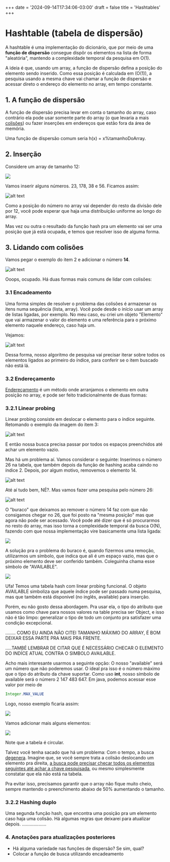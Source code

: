 +++
date = '2024-09-14T17:34:06-03:00'
draft = false
title = 'Hashtables'
+++

# Hashtable (tabela de dispersão)

A hashtable é uma implementação do dicionário, que por meio de uma <b>função de dispersão</b> consegue dispôr os elementos na lista de forma "aleatória", mantendo a complexidade temporal da pesquisa em O(1).

A ideia é que, usando um array, a função de dispersão defina a posição do elemento sendo inserido. Como essa posição é calculada em (O(1)), a pesquisa usando a mesma chave vai chamar a função de dispersão e acessar direto o endereço do elemento no array, em tempo constante.

## 1. A função de dispersão

A função de dispersão precisa levar em conta o tamanho do array, caso contrário ela pode usar somente parte do array (o que levaria a mais <u>colisões</u>) ou fazer inserções em endereços que estão fora da área de memória.

Uma função de dispersão comum seria h(x) = x%tamanhoDoArray.

## 2. Inserção

Considere um array de tamanho 12:

![](/posts/3-dsa-hashtables/imagens/image.png)

Vamos inserir alguns números. 23, 178, 38 e 56. Ficamos assim:

![alt text](/posts/3-dsa-hashtables/imagens/image-3.png)

Como a posição do número no array vai depender do resto da divisão dele por 12, você pode esperar que haja uma distribuição uniforme ao longo do array.

Mas vez ou outra o resultado da função hash pra um elemento vai ser uma posição que já está ocupada, e temos que resolver isso de alguma forma.

## 3. Lidando com colisões

Vamos pegar o exemplo do item 2 e adicionar o número <b>14</b>.

![alt text](/posts/3-dsa-hashtables/imagens/image-7.png)

Ooops, ocupado. Há duas formas mais comuns de lidar com colisões:

### 3.1 Encadeamento

Uma forma simples de resolver o problema das colisões é armazenar os itens numa sequência (lista, array). Você pode desde o início usar um array de listas ligadas, por exemplo. No meu caso, eu criei um objeto "Elemento" que vai armazenar o valor do elemento e uma referência para o próximo elemento naquele endereço, caso haja um.

Vejamos:

![alt text](/posts/3-dsa-hashtables/imagens/image-9.png)

Dessa forma, nosso algoritmo de pesquisa vai precisar iterar sobre todos os elementos ligados ao primeiro do índice, para conferir se o item buscado não está lá.

### 3.2 Endereçamento

<u>Endereçamento</u> é um método onde arranjamos o elemento em outra posição no array, e pode ser feito tradicionalmente de duas formas:

### 3.2.1 Linear probing

Linear probing consiste em deslocar o elemento para o índice seguinte. Retomando o exemplo da imagem do item 3:

![alt text](/posts/3-dsa-hashtables/imagens/image-11.png)

E então nossa busca precisa passar por todos os espaços preenchidos até achar um elemento vazio.

Mas há um problema aí. Vamos considerar o seguinte: Inserimos o número 26 na tabela, que também depois da função de hashing acaba caindo no índice 2. Depois, por algum motivo, removemos o elemento 14.

![alt text](/posts/3-dsa-hashtables/imagens/image-12.png)

Até aí tudo bem, NÉ?. Mas vamos fazer uma pesquisa pelo número 26:

![alt text](/posts/3-dsa-hashtables/imagens/image-13.png)

O "buraco" que deixamos ao remover o número 14 faz com que não consigamos chegar no 26, que foi posto na "mesma posição" mas que agora não pode ser acessado. Você pode até dizer que é só procurarmos no resto do array, mas isso torna a complexidade temporal da busca O(N), fazendo com que nossa implementação vire basicamente uma lista ligada:

![](/posts/3-dsa-hashtables/imagens/2024-09-28-23-53-27-image.png)

A solução pra o problema do buraco é, quando fizermos uma remoção, utilizarmos um símbolo, que indica que ali é um espaço vazio, mas que o próximo elemento deve ser conferido também. Coleguinha chama esse símbolo de "AVAILABLE".

![](/posts/3-dsa-hashtables/imagens/2024-09-28-23-59-19-image.png)

Ufa! Temos uma tabela hash com linear probing funcional. O objeto AVAILABLE simboliza que aquele índice pode ser passado numa pesquisa, mas que também está disponível (no inglês, available) para inserção.

Porém, eu não gosto dessa abordagem. Pra usar ela, o tipo do atributo que usamos como chave para nossos valores na table precisa ser Object, e isso não é tão limpo: generalizar o tipo de todo um conjunto pra satisfazer uma condição excepcional.

........ COMO EU AINDA NÃO CITEI TAMANHO MÁXIMO DO ARRAY, É BOM DEIXAR ESSA PARTE PRA MAIS PRA FRENTE.

.....TAMBÉ LEMBRAR DE CITAR QUE É NECESSÁRIO CHECAR O ELEMENTO DO INDÍCE ATUAL CONTRA O SIMBOLO AVAILABLE.

Acho mais interesante usarmos a seguinte opção: O nosso "available" será um número que não poderemos usar. O ideal pra isso é o número máximo que o tipo do atributo da chave suportar. Como uso **int**, nosso símbolo de available será o número 2 147 483 647. Em java, podemos acessar esse valor por meio de 

```java
Integer.MAX_VALUE
```

Logo, nosso exemplo ficaria assim:

![](/posts/3-dsa-hashtables/imagens/2024-09-29-00-11-37-image.png)

Vamos adicionar mais alguns elementos:


![](/posts/3-dsa-hashtables/imagens/2024-09-29-00-41-25-image.png)

Note que a tabela é circular.

Talvez você tenha sacado que há um problema: Com o tempo, a busca <u>degenera</u>. Imagine que, se você sempre trata a colisão deslocando um elemento pra direita, <u>a busca pode precisar checar todos os elementos seguintes até achar a chave pesquisada</u>, ou mesmo simplesmente constatar que ela não está na tabela. 

Pra evitar isso, precisamos garantir que o array não fique muito cheio, sempre mantendo o preenchimento abaixo de 50% aumentando o tamanho.

### 3.2.2 Hashing duplo

Uma segunda função hash, que encontra uma posição pra um elemento caso haja uma colisão. Há algumas regras que deixarei para atualizar depois.
...................

### 4. Anotações para atualizações posteriores

- Há alguma variedade nas funções de dispersão? Se sim, qual?
- Colocar a função de busca utilizando encadeamento